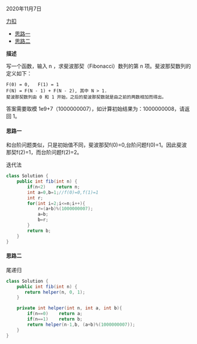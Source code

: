 2020年11月7日

[力扣](https://leetcode-cn.com/problems/fei-bo-na-qi-shu-lie-lcof/)

- [思路一](#思路一)
- [思路二](#思路二)

**描述**

写一个函数，输入 n ，求斐波那契（Fibonacci）数列的第 n 项。斐波那契数列的定义如下：
```
F(0) = 0,   F(1) = 1
F(N) = F(N - 1) + F(N - 2), 其中 N > 1.
斐波那契数列由 0 和 1 开始，之后的斐波那契数就是由之前的两数相加而得出。
```
答案需要取模 1e9+7（1000000007），如计算初始结果为：1000000008，请返回 1。

#### 思路一

和台阶问题类似，只是初始值不同，斐波那契f(0)=0,台阶问题f(0)=1。因此斐波那契f(2)=1，而台阶问题f(2)=2。

迭代法

```java
class Solution {
    public int fib(int n) {
        if(n<2)    return n;
        int a=0,b=1;//f(0)=0,f(1)=1
        int r;
        for(int i=2;i<=n;i++){
            r=(a+b)%(1000000007);
            a=b;
            b=r;
        }
        return b;
    }
}
```

#### 思路二

尾递归

```java
class Solution {
    public int fib(int n) {
       return helper(n, 0, 1);
    }

    private int helper(int n, int a, int b){
        if(n==0)    return a;
        if(n==1)    return b;
        return helper(n-1,b, (a+b)%(1000000007));
    }
}
```
